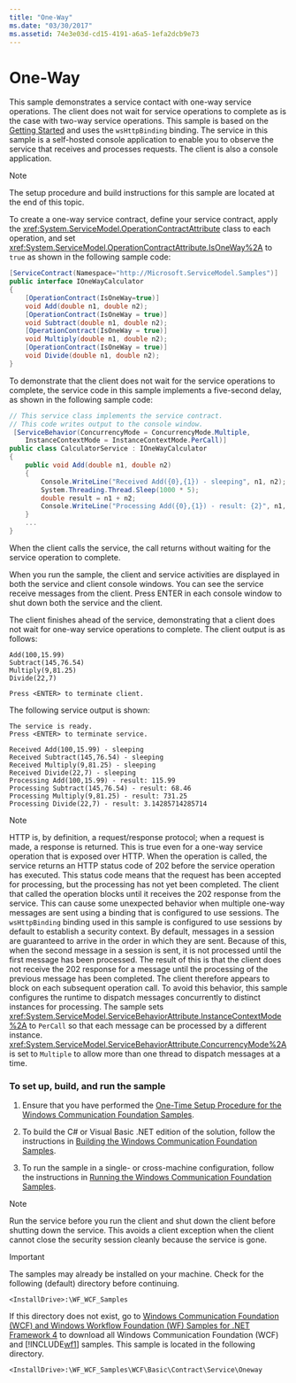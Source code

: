 ```yaml
---
title: "One-Way"
ms.date: "03/30/2017"
ms.assetid: 74e3e03d-cd15-4191-a6a5-1efa2dcb9e73
---
```

# One-Way
This sample demonstrates a service contact with one-way service operations. The client does not wait for service operations to complete as is the case with two-way service operations. This sample is based on the [Getting Started](../../../../docs/framework/wcf/samples/getting-started-sample.md) and uses the `wsHttpBinding` binding. The service in this sample is a self-hosted console application to enable you to observe the service that receives and processes requests. The client is also a console application.  
  
> [!NOTE]
>  The setup procedure and build instructions for this sample are located at the end of this topic.  
  
 To create a one-way service contract, define your service contract, apply the <xref:System.ServiceModel.OperationContractAttribute> class to each operation, and set <xref:System.ServiceModel.OperationContractAttribute.IsOneWay%2A> to `true` as shown in the following sample code:  
  
```csharp
[ServiceContract(Namespace="http://Microsoft.ServiceModel.Samples")]  
public interface IOneWayCalculator  
{  
    [OperationContract(IsOneWay=true)]  
    void Add(double n1, double n2);  
    [OperationContract(IsOneWay = true)]  
    void Subtract(double n1, double n2);  
    [OperationContract(IsOneWay = true)]  
    void Multiply(double n1, double n2);  
    [OperationContract(IsOneWay = true)]  
    void Divide(double n1, double n2);  
}  
```  
  
 To demonstrate that the client does not wait for the service operations to complete, the service code in this sample implements a five-second delay, as shown in the following sample code:  
  
```csharp
// This service class implements the service contract.  
// This code writes output to the console window.  
 [ServiceBehavior(ConcurrencyMode = ConcurrencyMode.Multiple,  
    InstanceContextMode = InstanceContextMode.PerCall)]  
public class CalculatorService : IOneWayCalculator  
{  
    public void Add(double n1, double n2)  
    {  
        Console.WriteLine("Received Add({0},{1}) - sleeping", n1, n2);  
        System.Threading.Thread.Sleep(1000 * 5);  
        double result = n1 + n2;  
        Console.WriteLine("Processing Add({0},{1}) - result: {2}", n1, n2, result);  
    }  
    ...  
}  
```  
  
 When the client calls the service, the call returns without waiting for the service operation to complete.  
  
 When you run the sample, the client and service activities are displayed in both the service and client console windows. You can see the service receive messages from the client. Press ENTER in each console window to shut down both the service and the client.  
  
 The client finishes ahead of the service, demonstrating that a client does not wait for one-way service operations to complete. The client output is as follows:  
  
```console  
Add(100,15.99)  
Subtract(145,76.54)  
Multiply(9,81.25)  
Divide(22,7)  
  
Press <ENTER> to terminate client.  
```  
  
 The following service output is shown:  
  
```console  
The service is ready.  
Press <ENTER> to terminate service.  
  
Received Add(100,15.99) - sleeping  
Received Subtract(145,76.54) - sleeping  
Received Multiply(9,81.25) - sleeping  
Received Divide(22,7) - sleeping  
Processing Add(100,15.99) - result: 115.99  
Processing Subtract(145,76.54) - result: 68.46  
Processing Multiply(9,81.25) - result: 731.25  
Processing Divide(22,7) - result: 3.14285714285714  
```  
  
> [!NOTE]
>  HTTP is, by definition, a request/response protocol; when a request is made, a response is returned. This is true even for a one-way service operation that is exposed over HTTP. When the operation is called, the service returns an HTTP status code of 202 before the service operation has executed. This status code means that the request has been accepted for processing, but the processing has not yet been completed. The client that called the operation blocks until it receives the 202 response from the service. This can cause some unexpected behavior when multiple one-way messages are sent using a binding that is configured to use sessions. The `wsHttpBinding` binding used in this sample is configured to use sessions by default to establish a security context. By default, messages in a session are guaranteed to arrive in the order in which they are sent. Because of this, when the second message in a session is sent, it is not processed until the first message has been processed. The result of this is that the client does not receive the 202 response for a message until the processing of the previous message has been completed. The client therefore appears to block on each subsequent operation call. To avoid this behavior, this sample configures the runtime to dispatch messages concurrently to distinct instances for processing. The sample sets <xref:System.ServiceModel.ServiceBehaviorAttribute.InstanceContextMode%2A> to `PerCall` so that each message can be processed by a different instance. <xref:System.ServiceModel.ServiceBehaviorAttribute.ConcurrencyMode%2A> is set to `Multiple` to allow more than one thread to dispatch messages at a time.  
  
### To set up, build, and run the sample  
  
1. Ensure that you have performed the [One-Time Setup Procedure for the Windows Communication Foundation Samples](../../../../docs/framework/wcf/samples/one-time-setup-procedure-for-the-wcf-samples.md).  
  
2. To build the C# or Visual Basic .NET edition of the solution, follow the instructions in [Building the Windows Communication Foundation Samples](../../../../docs/framework/wcf/samples/building-the-samples.md).  
  
3. To run the sample in a single- or cross-machine configuration, follow the instructions in [Running the Windows Communication Foundation Samples](../../../../docs/framework/wcf/samples/running-the-samples.md).  
  
> [!NOTE]
>  Run the service before you run the client and shut down the client before shutting down the service. This avoids a client exception when the client cannot close the security session cleanly because the service is gone.  
  
> [!IMPORTANT]
>  The samples may already be installed on your machine. Check for the following (default) directory before continuing.  
>   
>  `<InstallDrive>:\WF_WCF_Samples`  
>   
>  If this directory does not exist, go to [Windows Communication Foundation (WCF) and Windows Workflow Foundation (WF) Samples for .NET Framework 4](https://go.microsoft.com/fwlink/?LinkId=150780) to download all Windows Communication Foundation (WCF) and [!INCLUDE[wf1](../../../../includes/wf1-md.md)] samples. This sample is located in the following directory.  
>   
>  `<InstallDrive>:\WF_WCF_Samples\WCF\Basic\Contract\Service\Oneway`  
